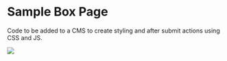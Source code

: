 # Sample Box Page
Code to be added to a CMS to create styling and after submit actions using CSS and JS.

<img src="http://i.imgur.com/YAPp071.jpg" />
